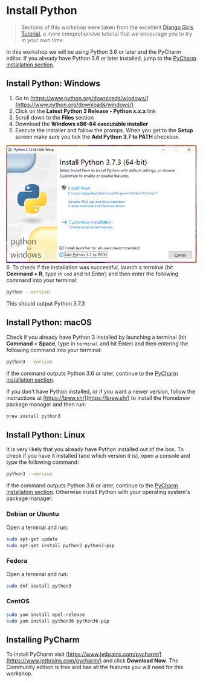 # Install Python

> Sections of this workshop were taken from the excellent [Django Girls Tutorial](https://tutorial.djangogirls.org/en/),
> a more comprehensive tutorial that we encourage you to try in your own time.

In this workshop we will be using Python 3.6 or later and the PyCharm editor. If you already have
Python 3.6 or later installed, jump to the [PyCharm installation section](#installing-pycharm).

## Install Python: Windows

1. Go to [https://www.python.org/downloads/windows/](https://www.python.org/downloads/windows/)
2. Click on the **Latest Python 3 Release - Python x.x.x** link
3. Scroll down to the **Files** section
4. Download the **Windows x86-64 executable installer**
5. Execute the installer and follow the promps. When you get to the **Setup** screen make sure you
   tick the **Add Python 3.7 to PATH** checkbox.

![](images/Windows-Installation.png)
6. To check if the installation was successful, launch a terminal (hit **Command + R**, 
type in `cmd` and hit Enter) and then enter the following command into your terminal:

```bash
python --version
```
This should output Python 3.7.3

## Install Python: macOS

Check if you already have Python 3 installed by launching a terminal (hit **Command + Space**,
type in `terminal` and hit Enter) and then entering the following command into your terminal:

```bash
python3 --version
```

If the command outputs Python 3.6 or later, continue to the
[PyCharm installation section](#installing-pycharm).

If you don't have Python installed, or if you want a newer version, follow the instructions at
[https://brew.sh/](https://brew.sh/) to install the Homebrew package manager and then run:

```bash
brew install python3
```

## Install Python: Linux

It is very likely that you already have Python installed out of the box. To check if you have it
installed (and which version it is), open a console and type the following command:

```bash
python3 --version
```

If the command outputs Python 3.6 or later, continue to the
[PyCharm installation section](#installing-pycharm). Otherwise install Python with your operating
system's package manager:

### Debian or Ubuntu

Open a terminal and run:

```bash
sudo apt-get update
sudo apt-get install python3 python3-pip
```

### Fedora

Open a terminal and run:

```bash
sudo dnf install python3
```

### CentOS

```bash
sudo yum install epel-release
sudo yum install python36 python36-pip
```

## Installing PyCharm

To install PyCharm visit [https://www.jetbrains.com/pycharm/](https://www.jetbrains.com/pycharm/)
and click **Download Now**. The Community edition is free and has all the features you will need for
this workshop.
